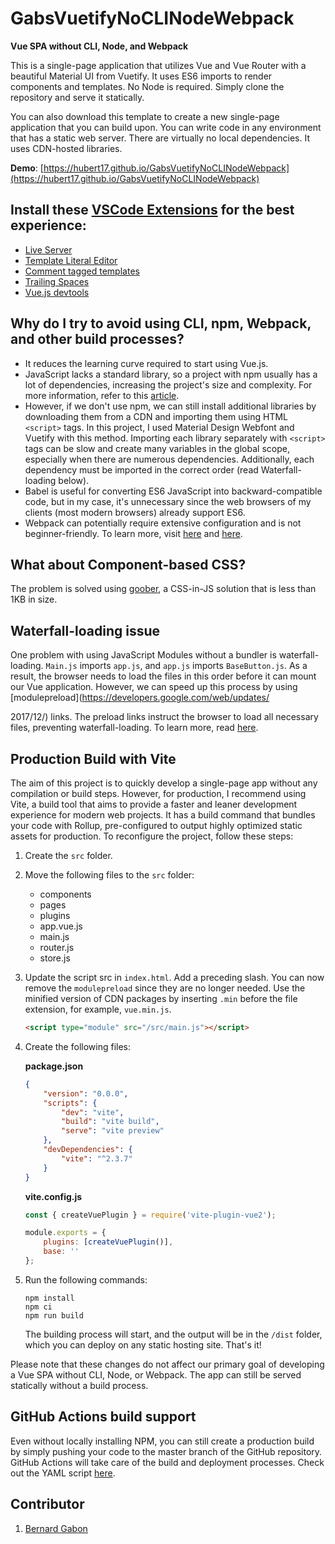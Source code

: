 # GabsVuetifyNoCLINodeWebpack

**Vue SPA without CLI, Node, and Webpack**

This is a single-page application that utilizes Vue and Vue Router with a beautiful Material UI from Vuetify. It uses ES6 imports to render components and templates. No Node is required. Simply clone the repository and serve it statically.

You can also download this template to create a new single-page application that you can build upon. You can write code in any environment that has a static web server. There are virtually no local dependencies. It uses CDN-hosted libraries.

**Demo**: [https://hubert17.github.io/GabsVuetifyNoCLINodeWebpack](https://hubert17.github.io/GabsVuetifyNoCLINodeWebpack)

## Install these [VSCode Extensions](https://marketplace.visualstudio.com/vscode) for the best experience:

- [Live Server](https://marketplace.visualstudio.com/items?itemName=ritwickdey.LiveServer)
- [Template Literal Editor](https://marketplace.visualstudio.com/items?itemName=plievone.vscode-template-literal-editor)
- [Comment tagged templates](https://marketplace.visualstudio.com/items?itemName=bierner.comment-tagged-templates)
- [Trailing Spaces](https://marketplace.visualstudio.com/items?itemName=shardulm94.trailing-spaces)
- [Vue.js devtools](https://chrome.google.com/webstore/detail/vuejs-devtools/nhdogjmejiglipccpnnnanhbledajbpd?hl=en)

## Why do I try to avoid using CLI, npm, Webpack, and other build processes?

- It reduces the learning curve required to start using Vue.js.
- JavaScript lacks a standard library, so a project with npm usually has a lot of dependencies, increasing the project's size and complexity. For more information, refer to this [article](https://hackernoon.com/whats-really-wrong-with-node-modules-and-why-this-is-your-fault-8ac9fa893823).
- However, if we don't use npm, we can still install additional libraries by downloading them from a CDN and importing them using HTML `<script>` tags. In this project, I used Material Design Webfont and Vuetify with this method. Importing each library separately with `<script>` tags can be slow and create many variables in the global scope, especially when there are numerous dependencies. Additionally, each dependency must be imported in the correct order (read Waterfall-loading below).
- Babel is useful for converting ES6 JavaScript into backward-compatible code, but in my case, it's unnecessary since the web browsers of my clients (most modern browsers) already support ES6.
- Webpack can potentially require extensive configuration and is not beginner-friendly. To learn more, visit [here](https://github.com/charlesfranciscodev/vuejs-playground) and [here](https://github.com/arswaw/VueSpaNONODE).

## What about Component-based CSS?

The problem is solved using [goober](https://github.com/cristianbote/goober), a CSS-in-JS solution that is less than 1KB in size.

## Waterfall-loading issue

One problem with using JavaScript Modules without a bundler is waterfall-loading. `Main.js` imports `app.js`, and `app.js` imports `BaseButton.js`. As a result, the browser needs to load the files in this order before it can mount our Vue application. However, we can speed up this process by using [modulepreload](https://developers.google.com/web/updates/

2017/12/) links. The preload links instruct the browser to load all necessary files, preventing waterfall-loading. To learn more, read [here](https://markus.oberlehner.net/blog/goodbye-webpack-building-vue-applications-without-webpack/).

## Production Build with Vite

The aim of this project is to quickly develop a single-page app without any compilation or build steps. However, for production, I recommend using Vite, a build tool that aims to provide a faster and leaner development experience for modern web projects. It has a build command that bundles your code with Rollup, pre-configured to output highly optimized static assets for production. To reconfigure the project, follow these steps:

1. Create the `src` folder.
2. Move the following files to the `src` folder:

    - components
    - pages
    - plugins
    - app.vue.js
    - main.js
    - router.js
    - store.js

3. Update the script src in `index.html`. Add a preceding slash. You can now remove the `modulepreload` since they are no longer needed. Use the minified version of CDN packages by inserting `.min` before the file extension, for example, `vue.min.js`.

    ```html
    <script type="module" src="/src/main.js"></script>
    ```

4. Create the following files:

    **package.json**

    ```json
    {
        "version": "0.0.0",
        "scripts": {
            "dev": "vite",
            "build": "vite build",
            "serve": "vite preview"
        },
        "devDependencies": {
            "vite": "^2.3.7"
        }
    }
    ```

    **vite.config.js**

    ```javascript
    const { createVuePlugin } = require('vite-plugin-vue2');

    module.exports = {
        plugins: [createVuePlugin()],
        base: ''
    };
    ```

5. Run the following commands:

    ```
    npm install
    npm ci
    npm run build
    ```

    The building process will start, and the output will be in the `/dist` folder, which you can deploy on any static hosting site. That's it!

Please note that these changes do not affect our primary goal of developing a Vue SPA without CLI, Node, or Webpack. The app can still be served statically without a build process.

## GitHub Actions build support

Even without locally installing NPM, you can still create a production build by simply pushing your code to the master branch of the GitHub repository. GitHub Actions will take care of the build and deployment processes. Check out the YAML script [here](https://github.com/hubert17/GabsVuetifyNoCLINodeWebpack/blob/master/.github/workflows/publish.yml).

## Contributor

1. [Bernard Gabon](https://bernardgabon.com)
